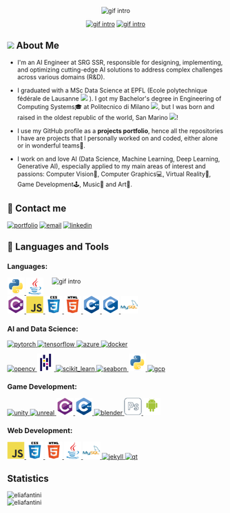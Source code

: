 <p align="center">
   <img width="auto" alt="gif intro" src="https://user-images.githubusercontent.com/62103572/183869679-3096d0ec-2dac-4d66-ae4d-3ea9bb095f3c.gif">
</p>

<p align="center">
   <a href="https://github.com/EliaFantini" target="_blank" rel="noreferrer"> <img width="auto" alt="gif intro" src="https://img.shields.io/github/followers/EliaFantini?logo=GitHub&style=for-the-badge"></a>
      <a href="https://github.com/EliaFantini" target="_blank" rel="noreferrer"> <img width="auto" alt="gif intro" src="https://img.shields.io/github/stars/EliaFantini?logo=github&style=for-the-badge"></a>
 </p>
 
## <img src="https://github.com/TheDudeThatCode/TheDudeThatCode/blob/master/Assets/Developer.gif" width="50" /> About Me <img align="right" width="auto" alt="" src="https://komarev.com/ghpvc/?username=EliaFantini&color=brightgreen&style=for-the-badge">
- I'm an AI Engineer at SRG SSR, responsible for designing, implementing, and optimizing cutting-edge AI solutions to address complex challenges across various domains (R&D).
- I graduated with a MSc Data Science at EPFL (Ecole polytechnique fédérale de Lausanne <img src="https://user-images.githubusercontent.com/62103572/183879328-971b1df1-73ed-438f-8152-9e84f4c57ae9.png" width="18"> ). I got my Bachelor's degree in Engineering of Computing Systems🎓 at Politecnico di Milano <img src="https://user-images.githubusercontent.com/62103572/183878090-09ae067a-51dc-47a1-91f1-f853f12a25d3.png" width="15">, but I was born and raised in the oldest republic of the world, San Marino <img src="https://user-images.githubusercontent.com/62103572/183881048-1df981f4-8f7c-42ec-9f10-f69ae2631e00.png" width="18">!


- I use my GitHub profile as a **projects portfolio**, hence all the repositories I have are projects that I personally worked on and coded, either alone or in wonderful teams👥.

- I work on and love AI (Data Science, Machine Learning, Deep Learning, Generative AI), especially applied to my main areas of interest and passions: Computer Vision🤖, Computer Graphics💻, Virtual Reality🥽, Game Development🕹️, Music🎸 and Art🎨.

## :link: Contact me

<p align="left">
  <a href="https://eliafantini.github.io/Portfolio/"><img height="40" src="https://img.icons8.com/fluent/96/000000/domain.png" alt="portfolio"/></a>
  <a href="mailto:elia.fantini@alumni.epfl.ch"><img height="40" src="https://img.icons8.com/color/96/000000/gmail.png" alt="email"/></a>
  <a href="https://www.linkedin.com/in/-elia-fantini/"><img height="40" src="https://img.icons8.com/color/96/000000/linkedin.png" alt="linkedin"/></a>
</p>

<h2 align="left">🧰 Languages and Tools</h2>

<h3 align="left">Languages:</h3>


<p align="left"> 
   <img align="right" width="400" alt="gif intro" src="https://user-images.githubusercontent.com/62103572/183892113-8e53d8bc-b7bc-4562-a145-2b57fb15d83e.gif">
    <a href="https://www.python.org" target="_blank" rel="noreferrer"> <img src="https://raw.githubusercontent.com/devicons/devicon/master/icons/python/python-original.svg" alt="python" width="40" /> </a> 
      <a href="https://www.java.com" target="_blank" rel="noreferrer"> <img src="https://raw.githubusercontent.com/devicons/devicon/master/icons/java/java-original.svg" alt="java" width="40" height="40"/> </a> 
    <a href="https://www.w3schools.com/cs/" target="_blank" rel="noreferrer"> <img src="https://raw.githubusercontent.com/devicons/devicon/master/icons/csharp/csharp-original.svg" alt="csharp" width="40" height="40"/> </a> 
    <a href="https://developer.mozilla.org/en-US/docs/Web/JavaScript" target="_blank" rel="noreferrer"> <img src="https://raw.githubusercontent.com/devicons/devicon/master/icons/javascript/javascript-original.svg" alt="javascript" width="40" height="40"/> </a> 
    <a href="https://www.w3schools.com/css/" target="_blank" rel="noreferrer"> <img src="https://raw.githubusercontent.com/devicons/devicon/master/icons/css3/css3-original-wordmark.svg" alt="css3" width="40" height="40"/> </a> 
  <a href="https://www.w3.org/html/" target="_blank" rel="noreferrer"> <img src="https://raw.githubusercontent.com/devicons/devicon/master/icons/html5/html5-original-wordmark.svg" alt="html5" width="40" height="40"/> </a> 
   <a href="https://www.w3schools.com/cpp/" target="_blank" rel="noreferrer"> <img src="https://raw.githubusercontent.com/devicons/devicon/master/icons/cplusplus/cplusplus-original.svg" alt="cplusplus" width="40" height="40"/> </a> 
  <a href="https://www.cprogramming.com/" target="_blank" rel="noreferrer"> <img src="https://raw.githubusercontent.com/devicons/devicon/master/icons/c/c-original.svg" alt="c" width="40" height="40"/> </a> 
  <a href="https://www.mysql.com/" target="_blank" rel="noreferrer"> <img src="https://raw.githubusercontent.com/devicons/devicon/master/icons/mysql/mysql-original-wordmark.svg" alt="mysql" width="40" height="40"/> </a> 
</p>

<h3 align="left">AI and Data Science:</h3>
<p align="left"> 
      <a href="https://pytorch.org/" target="_blank" rel="noreferrer"> <img src="https://www.vectorlogo.zone/logos/pytorch/pytorch-icon.svg" alt="pytorch" width="40" height="40"/> </a> 
    <a href="https://www.tensorflow.org" target="_blank" rel="noreferrer"> <img src="https://www.vectorlogo.zone/logos/tensorflow/tensorflow-icon.svg" alt="tensorflow" width="40" height="40"/> </a> 
   <a href="https://azure.microsoft.com" target="_blank" rel="noreferrer"> <img src="https://www.vectorlogo.zone/logos/microsoft_azure/microsoft_azure-icon.svg" alt="azure" width="40" height="40"/> </a> 
   <a href="https://www.docker.com" target="_blank" rel="noreferrer"> <img src="https://www.vectorlogo.zone/logos/docker/docker-icon.svg" alt="docker" width="40" height="40"/> </a> 
  
  <a href="https://opencv.org/" target="_blank" rel="noreferrer"> <img src="https://www.vectorlogo.zone/logos/opencv/opencv-icon.svg" alt="opencv" width="40" height="40"/> </a>
  <a href="https://pandas.pydata.org/" target="_blank" rel="noreferrer"> <img src="https://raw.githubusercontent.com/devicons/devicon/2ae2a900d2f041da66e950e4d48052658d850630/icons/pandas/pandas-original.svg" alt="pandas" width="40" height="40"/> </a>
    <a href="https://scikit-learn.org/" target="_blank" rel="noreferrer"> <img src="https://upload.wikimedia.org/wikipedia/commons/0/05/Scikit_learn_logo_small.svg" alt="scikit_learn" width="40" height="40"/> </a>
  <a href="https://seaborn.pydata.org/" target="_blank" rel="noreferrer"> <img src="https://seaborn.pydata.org/_images/logo-mark-lightbg.svg" alt="seaborn" width="40" height="40"/> </a>
  <a href="https://www.python.org" target="_blank" rel="noreferrer"> <img src="https://raw.githubusercontent.com/devicons/devicon/master/icons/python/python-original.svg" alt="python" width="40" height="40"/> </a>
    <a href="https://cloud.google.com" target="_blank" rel="noreferrer"> <img src="https://www.vectorlogo.zone/logos/google_cloud/google_cloud-icon.svg" alt="gcp" width="40" height="40"/> </a> 
</p>



<h3 align="left">Game Development:</h3>
<p align="left"> 
    <a href="https://unity.com/" target="_blank" rel="noreferrer"> <img src="https://www.vectorlogo.zone/logos/unity3d/unity3d-icon.svg" alt="unity" width="40" height="40"/> </a>
  <a href="https://unrealengine.com/" target="_blank" rel="noreferrer"> <img src="https://raw.githubusercontent.com/kenangundogan/fontisto/036b7eca71aab1bef8e6a0518f7329f13ed62f6b/icons/svg/brand/unreal-engine.svg" alt="unreal" width="40" height="40"/> </a> 
    <a href="https://www.w3schools.com/cs/" target="_blank" rel="noreferrer"> <img src="https://raw.githubusercontent.com/devicons/devicon/master/icons/csharp/csharp-original.svg" alt="csharp" width="40" height="40"/> </a> 
  <a href="https://www.w3schools.com/cpp/" target="_blank" rel="noreferrer"> <img src="https://raw.githubusercontent.com/devicons/devicon/master/icons/cplusplus/cplusplus-original.svg" alt="cplusplus" width="40" height="40"/> </a> 
  <a href="https://www.blender.org/" target="_blank" rel="noreferrer"> <img src="https://download.blender.org/branding/community/blender_community_badge_white.svg" alt="blender" width="40" height="40"/> </a> 
  <a href="https://www.photoshop.com/en" target="_blank" rel="noreferrer"> <img src="https://raw.githubusercontent.com/devicons/devicon/master/icons/photoshop/photoshop-line.svg" alt="photoshop" width="40" height="40"/> </a>
  <a href="https://developer.android.com" target="_blank" rel="noreferrer"> <img src="https://raw.githubusercontent.com/devicons/devicon/master/icons/android/android-original-wordmark.svg" alt="android" width="40" height="40"/> </a> 
</p>

<h3 align="left">Web Development:</h3>
<p align="left"> 
   <a href="https://developer.mozilla.org/en-US/docs/Web/JavaScript" target="_blank" rel="noreferrer"> <img src="https://raw.githubusercontent.com/devicons/devicon/master/icons/javascript/javascript-original.svg" alt="javascript" width="40" height="40"/> </a> 
  <a href="https://www.w3schools.com/css/" target="_blank" rel="noreferrer"> <img src="https://raw.githubusercontent.com/devicons/devicon/master/icons/css3/css3-original-wordmark.svg" alt="css3" width="40" height="40"/> </a> 
  <a href="https://www.w3.org/html/" target="_blank" rel="noreferrer"> <img src="https://raw.githubusercontent.com/devicons/devicon/master/icons/html5/html5-original-wordmark.svg" alt="html5" width="40" height="40"/> </a> 
  <a href="https://www.java.com" target="_blank" rel="noreferrer"> <img src="https://raw.githubusercontent.com/devicons/devicon/master/icons/java/java-original.svg" alt="java" width="40" height="40"/> </a> 
  <a href="https://www.mysql.com/" target="_blank" rel="noreferrer"> <img src="https://raw.githubusercontent.com/devicons/devicon/master/icons/mysql/mysql-original-wordmark.svg" alt="mysql" width="40" height="40"/> </a> 
    <a href="https://jekyllrb.com/" target="_blank" rel="noreferrer"> <img src="https://www.vectorlogo.zone/logos/jekyllrb/jekyllrb-icon.svg" alt="jekyll" width="40" height="40"/> </a> 
  <a href="https://www.qt.io/" target="_blank" rel="noreferrer"> <img src="https://upload.wikimedia.org/wikipedia/commons/0/0b/Qt_logo_2016.svg" alt="qt" width="40" height="40"/> </a> </p>

## Statistics

<p><img align="left" width="400" src="https://github-readme-stats.vercel.app/api/top-langs?username=eliafantini&show_icons=true&locale=en&layout=compact" alt="eliafantini" /></p>

<p>&nbsp;<img align="left" width="400" src="https://github-readme-stats.vercel.app/api?username=eliafantini&show_icons=true&locale=en" alt="eliafantini" /></p>
